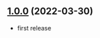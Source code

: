 ## [1.0.0](https://github.com/mammutmedia/parse-server-ioredis-adapter/tree/v1.0.0) (2022-03-30)
- first release
